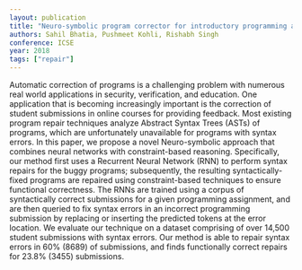 ```yaml
---
layout: publication
title: "Neuro-symbolic program corrector for introductory programming assignments"
authors: Sahil Bhatia, Pushmeet Kohli, Rishabh Singh
conference: ICSE
year: 2018
tags: ["repair"]
---
```

Automatic correction of programs is a challenging problem with numerous real world applications in security, verification, and education. One application that is becoming increasingly important is the correction of student submissions in online courses for providing feedback. Most existing program repair techniques analyze Abstract Syntax Trees (ASTs) of programs, which are unfortunately unavailable for programs with syntax errors. In this paper, we propose a novel Neuro-symbolic approach that combines neural networks with constraint-based reasoning. Specifically, our method first uses a Recurrent Neural Network (RNN) to perform syntax repairs for the buggy programs; subsequently, the resulting syntactically-fixed programs are repaired using constraint-based techniques to ensure functional correctness. The RNNs are trained using a corpus of syntactically correct submissions for a given programming assignment, and are then queried to fix syntax errors in an incorrect programming submission by replacing or inserting the predicted tokens at the error location. We evaluate our technique on a dataset comprising of over 14,500 student submissions with syntax errors. Our method is able to repair syntax errors in 60% (8689) of submissions, and finds functionally correct repairs for 23.8% (3455) submissions.
